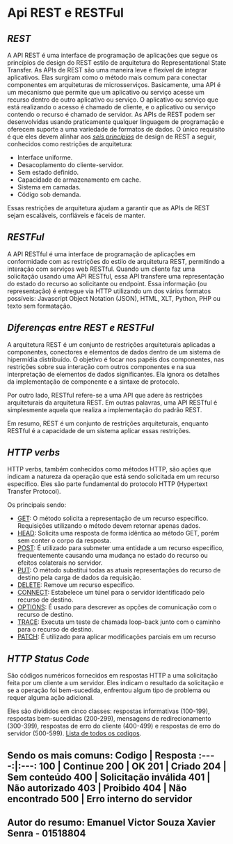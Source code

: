 # Api REST e RESTFul
## _REST_
 A API REST é uma interface de programação de aplicações que segue os princípios de design do REST estilo de arquitetura do Representational State Transfer. As APIs de REST são uma maneira leve e flexível de integrar aplicativos. Elas surgiram como o método mais comum para conectar componentes em arquiteturas de microsserviços. Basicamente, uma API é um mecanismo que permite que um aplicativo ou serviço acesse um recurso dentro de outro aplicativo ou serviço. O aplicativo ou serviço que está realizando o acesso é chamado de cliente, e o aplicativo ou serviço contendo o recurso é chamado de servidor. As APIs de REST podem ser desenvolvidas usando praticamente qualquer linguagem de programação e oferecem suporte a uma variedade de formatos de dados. O único requisito é que eles devem alinhar aos *[seis princípios]* de design de REST a seguir, conhecidos como restrições de arquitetura:

- Interface uniforme.
- Desacoplamento do cliente-servidor.
- Sem estado definido.
- Capacidade de armazenamento em cache.
- Sistema em camadas.
- Código sob demanda.

Essas restrições de arquitetura ajudam a garantir que as APIs de REST sejam escaláveis, confiáveis e fáceis de manter.

## _RESTFul_
A API RESTful é uma interface de programação de aplicações em conformidade com as restrições do estilo de arquitetura REST, permitindo a interação com serviços web RESTful. Quando um cliente faz uma solicitação usando uma API RESTful, essa API transfere uma representação do estado do recurso ao solicitante ou endpoint. Essa informação (ou representação) é entregue via HTTP utilizando um dos vários formatos possíveis: Javascript Object Notation (JSON), HTML, XLT, Python, PHP ou texto sem formatação.

## _Diferenças entre REST e RESTFul_
A arquitetura REST é um conjunto de restrições arquiteturais aplicadas a componentes, conectores e elementos de dados dentro de um sistema de hipermídia distribuído. O objetivo é focar nos papéis dos componentes, nas restrições sobre sua interação com outros componentes e na sua interpretação de elementos de dados significantes. Ela ignora os detalhes da implementação de componente e a sintaxe de protocolo.

Por outro lado, RESTful refere-se a uma API que adere às restrições arquiteturais da arquitetura REST. Em outras palavras, uma API RESTful é simplesmente aquela que realiza a implementação do padrão REST.

Em resumo, REST é um conjunto de restrições arquiteturais, enquanto RESTful é a capacidade de um sistema aplicar essas restrições.

## _HTTP verbs_
HTTP verbs, também conhecidos como métodos HTTP, são ações que indicam a natureza da operação que está sendo solicitada em um recurso específico. Eles são parte fundamental do protocolo HTTP (Hypertext Transfer Protocol).

Os principais sendo:

- [GET]: O método solicita a representação de um recurso específico. Requisições utilizando o método devem retornar apenas dados.
- [HEAD]: Solicita uma resposta de forma idêntica ao método GET, porém sem conter o corpo da resposta.
- [POST]: É utilizado para submeter uma entidade a um recurso específico, frequentemente causando uma mudança no estado do recurso ou efeitos colaterais no servidor.
- [PUT]: O método substitui todas as atuais representações do recurso de destino pela carga de dados da requisição.
- [DELETE]: Remove um recurso específico.
- [CONNECT]: Estabelece um túnel para o servidor identificado pelo recurso de destino.
- [OPTIONS]: É usado para descrever as opções de comunicação com o recurso de destino.
- [TRACE]: Executa um teste de chamada loop-back junto com o caminho para o recurso de destino.
- [PATCH]: É utilizado para aplicar modificações parciais em um recurso

## _HTTP Status Code_
São códigos numéricos fornecidos em respostas HTTP a uma solicitação feita por um cliente a um servidor. Eles indicam o resultado da solicitação e se a operação foi bem-sucedida, enfrentou algum tipo de problema ou requer alguma ação adicional.

Eles são divididos em cinco classes: respostas informativas (100-199), respostas bem-sucedidas (200-299), mensagens de redirecionamento (300-399), respostas de erro do cliente (400-499) e respostas de erro do servidor (500-599). [Lista de todos os codigos].

Sendo os mais comuns:
Codigo | Resposta
:----:|:---:
100 | Continue
200	| OK
201 | Criado
204	| Sem conteúdo
400	| Solicitação inválida
401	| Não autorizado
403	| Proibido
404	| Não encontrado
500	| Erro interno do servidor
-----

 ## Autor do resumo: Emanuel Victor Souza Xavier Senra - 01518804
 
 
[seis princípios]: https://www.ibm.com/br-pt/topics/rest-apis
[GET]: https://developer.mozilla.org/pt-BR/docs/Web/HTTP/Methods/GET
[HEAD]:https://developer.mozilla.org/pt-BR/docs/Web/HTTP/Methods/HEAD
[POST]:https://developer.mozilla.org/pt-BR/docs/Web/HTTP/Methods/POST
[PUT]:https://developer.mozilla.org/pt-BR/docs/Web/HTTP/Methods/PUT
[DELETE]:https://developer.mozilla.org/pt-BR/docs/Web/HTTP/Methods/DELETE
[CONNECT]:https://developer.mozilla.org/pt-BR/docs/Web/HTTP/Methods/CONNECT
[OPTIONS]:https://developer.mozilla.org/pt-BR/docs/Web/HTTP/Methods/OPTIONS
[TRACE]:https://developer.mozilla.org/pt-BR/docs/Web/HTTP/Methods/TRACE
[PATCH]:https://developer.mozilla.org/pt-BR/docs/Web/HTTP/Methods/PATCH
[Lista de todos os codigos]: https://www.tutorialspoint.com/http/http_status_codes.htm